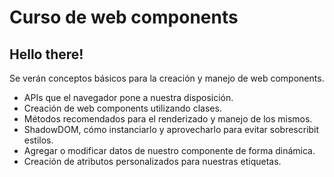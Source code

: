 # Curso de web components
## Hello there!
Se verán conceptos básicos para la creación y manejo de web components.
- APIs que el navegador pone a nuestra disposición.
- Creación de web components utilizando clases.
- Métodos recomendados para el renderizado y manejo de los mismos.
- ShadowDOM, cómo instanciarlo y aprovecharlo para evitar sobrescribit estilos.
- Agregar o modificar datos de nuestro componente de forma dinámica.
- Creación de atributos personalizados para nuestras etiquetas.
